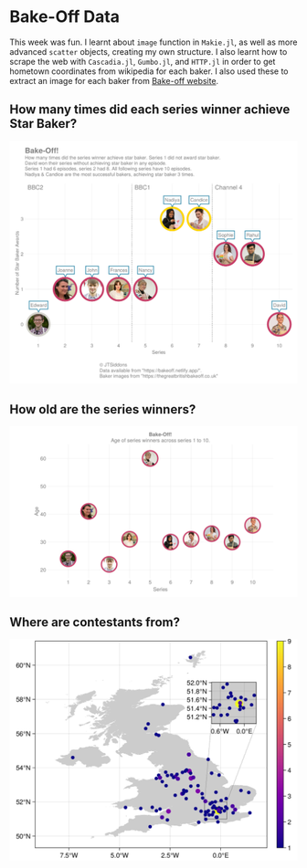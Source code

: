 # Bake-Off Data

This week was fun. I learnt about `image` function in `Makie.jl`, as well as more advanced `scatter` objects, creating my own structure. I also learnt how to scrape the web with `Cascadia.jl`, `Gumbo.jl`, and `HTTP.jl` in order to get hometown coordinates from wikipedia for each baker. I also used these to extract an image for each baker from [Bake-off website](https://thegreatbritishbakeoff.co.uk).

## How many times did each series winner achieve Star Baker?

![How many times did the series winner achieve star baker. Series 1 did not award star baker. David won their series without achieving star baker in any episode. Series 1 had 6 episodes, series 2 had 8. All following series have 10 episodes. Nadiya & Candice are the most most successful bakers, achieving star baker 3 times.](./figs/baker_star_baker.png)

## How old are the series winners?

![Ages of Bake-Off series winners.](./figs/baker_age.png)

## Where are contestants from?

![Hometown of each Bake-off contestant between series 1 to 10](./figs/baker_map.png)
